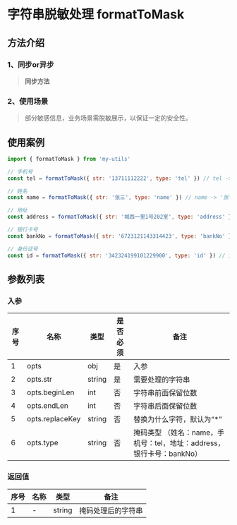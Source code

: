 # 字符串脱敏处理 formatToMask 

## 方法介绍
### 1、同步or异步
> **同步方法**

### 2、使用场景
> 部分敏感信息，业务场景需脱敏展示，以保证一定的安全性。

## 使用案例
```js
import { formatToMask } from 'my-utils'

// 手机号
const tel = formatToMask({ str: '13711112222', type: 'tel' }) // tel -> '137******22'

// 姓名
const name = formatToMask({ str: '张三', type: 'name' }) // name -> '张*'

// 地址
const address = formatToMask({ str: '城西一里1号202室', type: 'address' }) // address -> '城西一里*号***室'

// 银行卡号
const bankNo = formatToMask({ str: '6723121143314423', type: 'bankNo' }) // bankNo -> '6723********4423'

// 身份证号
const id = formatToMask({ str: '342324199101229900', type: 'id' }) // id -> '3****************0'
```

## 参数列表
### 入参
| 序号 | 名称 | 类型 | 是否必须 | 备注 |
| --- | --- | --- | --- | --- |
| 1 | opts | obj | 是 | 入参 |
| 2 | opts.str | string | 是 | 需要处理的字符串 |
| 3 | opts.beginLen | int | 否 | 字符串前面保留位数 |
| 4 | opts.endLen | int | 否 | 字符串后面保留位数 |
| 5 | opts.replaceKey | string | 否 | 替换为什么字符，默认为“*”|
| 6 | opts.type | string | 否 | 掩码类型 （姓名：name，手机号：tel，地址：address，银行卡号：bankNo）|

### 返回值
| 序号 | 名称 | 类型 | 备注 |
| --- | --- | --- | --- |
| 1 | - | string | 掩码处理后的字符串 |